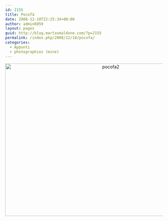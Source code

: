 ```yaml
---
id: 2155
title: Pocofà
date: 2008-12-18T22:25:34+00:00
author: admin6059
layout: pages
guid: http://blog.martasmaldone.com/?p=2155
permalink: /index.php/2008/12/18/pocofa/
categories:
  - Appunti
  - photographies (mine)
---
```

<p style="text-align: center;">
  <a href="http://blog.martasmaldone.eu/wp-content/uploads/2012/02/pocofa2.jpg"><img class="aligncenter wp-image-2156 size-full" title="pocofa2" src="http://blog.martasmaldone.eu/wp-content/uploads/2012/02/pocofa2.jpg" width="659" height="487" srcset="http://blog.martasmaldone.eu/wp-content/uploads/2012/02/pocofa2.jpg 659w, http://blog.martasmaldone.eu/wp-content/uploads/2012/02/pocofa2-300x222.jpg 300w" sizes="(max-width: 659px) 100vw, 659px" /></a>
</p>